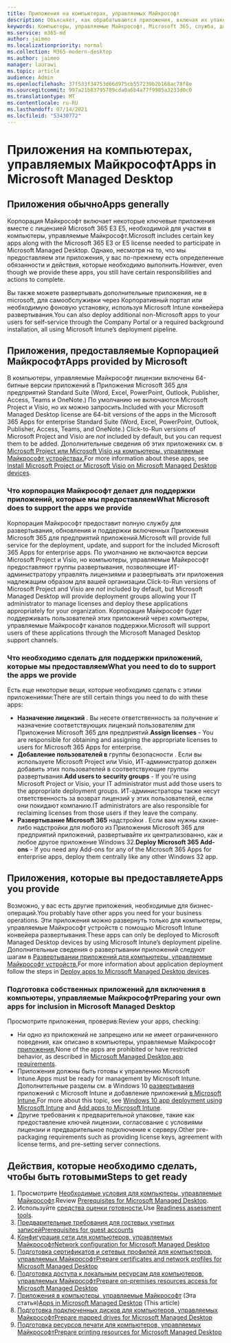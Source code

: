 ```yaml
---
title: Приложения на компьютерах, управляемых Майкрософт
description: Объясняет, как обрабатываются приложения, включая их упаковку, развертывание и поддержку.
keywords: Компьютеры, управляемые Майкрософт, Microsoft 365, служба, документация
ms.service: m365-md
author: jaimeo
ms.localizationpriority: normal
ms.collection: M365-modern-desktop
ms.author: jaimeo
manager: laurawi
ms.topic: article
audience: Admin
ms.openlocfilehash: 37f533f34753d66d975cb557239b2b168ac78f8e
ms.sourcegitcommit: 997a21b83795789cda0a6b4a77f9985a3233d0c0
ms.translationtype: MT
ms.contentlocale: ru-RU
ms.lasthandoff: 07/14/2021
ms.locfileid: "53430772"
---
```

# <a name="apps-in-microsoft-managed-desktop"></a><span data-ttu-id="16bec-104">Приложения на компьютерах, управляемых Майкрософт</span><span class="sxs-lookup"><span data-stu-id="16bec-104">Apps in Microsoft Managed Desktop</span></span>

<!--This topic is the target for 2 "Learn more" links in the Admin Portal (aka.ms/app-overview;app-package); also target for link from Online resources (aka.ms/app-overviewmmd-app-prep) do not delete.-->

<!--Applications: supported/onboard/deployment -->
 
## <a name="apps-generally"></a><span data-ttu-id="16bec-105">Приложения обычно</span><span class="sxs-lookup"><span data-stu-id="16bec-105">Apps generally</span></span>

<span data-ttu-id="16bec-106">Корпорация Майкрософт включает некоторые ключевые приложения вместе с лицензией Microsoft 365 E3 E5, необходимой для участия в компьютеры, управляемые Майкрософт.</span><span class="sxs-lookup"><span data-stu-id="16bec-106">Microsoft includes certain key apps along with the Microsoft 365 E3 or E5 license needed to participate in Microsoft Managed Desktop.</span></span> <span data-ttu-id="16bec-107">Однако, несмотря на то, что мы предоставляем эти приложения, у вас по-прежнему есть определенные обязанности и действия, которые необходимо выполнить.</span><span class="sxs-lookup"><span data-stu-id="16bec-107">However, even though we provide these apps, you still have certain responsibilities and actions to complete.</span></span>

<span data-ttu-id="16bec-108">Вы также можете развертывать дополнительные приложения, не в microsoft, для самообслуживки через Корпоративный портал или необходимую фоновую установку, используя Microsoft Intune конвейера развертывания.</span><span class="sxs-lookup"><span data-stu-id="16bec-108">You can also deploy additional non-Microsoft apps to your users for self-service through the Company Portal or a required background installation, all using Microsoft Intune’s deployment pipeline.</span></span> 

## <a name="apps-provided-by-microsoft"></a><span data-ttu-id="16bec-109">Приложения, предоставляемые Корпорацией Майкрософт</span><span class="sxs-lookup"><span data-stu-id="16bec-109">Apps provided by Microsoft</span></span>

<span data-ttu-id="16bec-110">В компьютеры, управляемые Майкрософт лицензии включены 64-битные версии приложений в Приложения Microsoft 365 для предприятий Standard Suite (Word, Excel, PowerPoint, Outlook, Publisher, Access, Teams и OneNote.) По умолчанию не включаются Microsoft Project и Visio, но  их можно запросить.</span><span class="sxs-lookup"><span data-stu-id="16bec-110">Included with your Microsoft Managed Desktop license are 64-bit versions of the apps in the Microsoft 365 Apps for enterprise Standard Suite (Word, Excel, PowerPoint, Outlook, Publisher, Access, Teams, and OneNote.) Click-to-Run versions of Microsoft Project and Visio are *not* included by default, but you can request them to be added.</span></span> <span data-ttu-id="16bec-111">Дополнительные сведения об этих приложениях см. в [Microsoft Project или Microsoft Visio на компьютеры, управляемые Майкрософт устройствах.](../get-started/project-visio.md)</span><span class="sxs-lookup"><span data-stu-id="16bec-111">For more information about these apps, see [Install Microsoft Project or Microsoft Visio on Microsoft Managed Desktop devices](../get-started/project-visio.md).</span></span>

### <a name="what-microsoft-does-to-support-the-apps-we-provide"></a><span data-ttu-id="16bec-112">Что корпорация Майкрософт делает для поддержки приложений, которые мы предоставляем</span><span class="sxs-lookup"><span data-stu-id="16bec-112">What Microsoft does to support the apps we provide</span></span>

<span data-ttu-id="16bec-113">Корпорация Майкрософт предоставит полную службу для развертывания, обновления и поддержки включенных Приложения Microsoft 365 для предприятий приложений.</span><span class="sxs-lookup"><span data-stu-id="16bec-113">Microsoft will provide full service for the deployment, update, and support for the included Microsoft 365 Apps for enterprise apps.</span></span> <span data-ttu-id="16bec-114">По умолчанию не включаются версии Microsoft Project и Visio,  но компьютеры, управляемые Майкрософт предоставляют группы развертывания, позволяющие ИТ-администратору управлять лицензиями и развертывать эти приложения надлежащим образом для вашей организации.</span><span class="sxs-lookup"><span data-stu-id="16bec-114">Click-to-Run versions of Microsoft Project and Visio are *not* included by default, but Microsoft Managed Desktop will provide deployment groups allowing your IT administrator to manage licenses and deploy these applications appropriately for your organization.</span></span> <span data-ttu-id="16bec-115">Корпорация Майкрософт будет поддерживать пользователей этих приложений через компьютеры, управляемые Майкрософт каналов поддержки.</span><span class="sxs-lookup"><span data-stu-id="16bec-115">Microsoft will support users of these applications through the Microsoft Managed Desktop support channels.</span></span>

### <a name="what-you-need-to-do-to-support-the-apps-we-provide"></a><span data-ttu-id="16bec-116">Что необходимо сделать для поддержки приложений, которые мы предоставляем</span><span class="sxs-lookup"><span data-stu-id="16bec-116">What you need to do to support the apps we provide</span></span>

<span data-ttu-id="16bec-117">Есть еще некоторые вещи, которые необходимо сделать с этими приложениями:</span><span class="sxs-lookup"><span data-stu-id="16bec-117">There are still certain things you need to do with these apps:</span></span>

- <span data-ttu-id="16bec-118">**Назначение лицензий** . Вы несете ответственность за получение и назначение соответствующих лицензий пользователям для Приложения Microsoft 365 для предприятий.</span><span class="sxs-lookup"><span data-stu-id="16bec-118">**Assign licenses** - You are responsible for obtaining and assigning the appropriate licenses to users for Microsoft 365 Apps for enterprise.</span></span>
- <span data-ttu-id="16bec-119">**Добавление пользователей в** группы безопасности . Если вы используете Microsoft Project или Visio, ИТ-администратор должен добавить этих пользователей в соответствующие группы развертывания.</span><span class="sxs-lookup"><span data-stu-id="16bec-119">**Add users to security groups** - If you're using Microsoft Project or Visio, your IT administrator must add those users to the appropriate deployment groups.</span></span> <span data-ttu-id="16bec-120">ИТ-администраторы также несут ответственность за возврат лицензий у этих пользователей, если они покидают компанию.</span><span class="sxs-lookup"><span data-stu-id="16bec-120">IT administrators are also responsible for reclaiming licenses from those users if they leave the company.</span></span>
- <span data-ttu-id="16bec-121">**Развертывание Microsoft 365** надстройки . Если вам нужны какие-либо надстройки для любого из Приложения Microsoft 365 для предприятий приложений, развертывайте их централизованно, как и любое другое приложение Windows 32.</span><span class="sxs-lookup"><span data-stu-id="16bec-121">**Deploy Microsoft 365 Add-ons** - If you need any Add-ons for any of the Microsoft 365 Apps for enterprise apps, deploy them centrally like any other Windows 32 app.</span></span> 

## <a name="apps-you-provide"></a><span data-ttu-id="16bec-122">Приложения, которые вы предоставляете</span><span class="sxs-lookup"><span data-stu-id="16bec-122">Apps you provide</span></span>

<span data-ttu-id="16bec-123">Возможно, у вас есть другие приложения, необходимые для бизнес-операций.</span><span class="sxs-lookup"><span data-stu-id="16bec-123">You probably have other apps you need for your business operations.</span></span> <span data-ttu-id="16bec-124">Эти приложения можно развернуть только для компьютеры, управляемые Майкрософт устройств с помощью Microsoft Intune конвейера развертывания.</span><span class="sxs-lookup"><span data-stu-id="16bec-124">These apps can only be deployed to Microsoft Managed Desktop devices by using Microsoft Intune’s deployment pipeline.</span></span> <span data-ttu-id="16bec-125">Дополнительные сведения о развертывании приложений следуют шагам в [Развертывании приложений для компьютеры, управляемые Майкрософт устройств.](../get-started/deploy-apps.md)</span><span class="sxs-lookup"><span data-stu-id="16bec-125">For more information about application deployment follow the steps in [Deploy apps to Microsoft Managed Desktop devices](../get-started/deploy-apps.md).</span></span>

### <a name="preparing-your-own-apps-for-inclusion-in-microsoft-managed-desktop"></a><span data-ttu-id="16bec-126">Подготовка собственных приложений для включения в компьютеры, управляемые Майкрософт</span><span class="sxs-lookup"><span data-stu-id="16bec-126">Preparing your own apps for inclusion in Microsoft Managed Desktop</span></span>
<span data-ttu-id="16bec-127">Просмотрите приложения, проверив:</span><span class="sxs-lookup"><span data-stu-id="16bec-127">Review your apps, checking:</span></span>

- <span data-ttu-id="16bec-128">Ни одно из приложений не запрещено или не имеет ограниченного поведения, как описано в компьютеры, управляемые Майкрософт [приложения.](../service-description/mmd-app-requirements.md)</span><span class="sxs-lookup"><span data-stu-id="16bec-128">None of the apps are prohibited or have restricted behavior, as described in [Microsoft Managed Desktop app requirements](../service-description/mmd-app-requirements.md).</span></span>
- <span data-ttu-id="16bec-129">Приложения должны быть готовы к управлению Microsoft Intune.</span><span class="sxs-lookup"><span data-stu-id="16bec-129">Apps must be ready for management by Microsoft Intune.</span></span> <span data-ttu-id="16bec-130">Дополнительные разделы см. в Windows 10 [развертывания](/intune/apps-windows-10-app-deploy) приложений с Microsoft Intune и добавление приложений [в Microsoft Intune.](/intune/apps-add)</span><span class="sxs-lookup"><span data-stu-id="16bec-130">For more about this topic, see [Windows 10 app deployment using Microsoft Intune](/intune/apps-windows-10-app-deploy) and [Add apps to Microsoft Intune](/intune/apps-add).</span></span>
- <span data-ttu-id="16bec-131">Другие требования к предварительной упаковке, такие как предоставление ключей лицензии, согласование с условиями лицензии и предварительное подключение к серверу.</span><span class="sxs-lookup"><span data-stu-id="16bec-131">Other pre-packaging requirements such as providing license keys, agreement with license terms, and pre-setting server connections.</span></span>

## <a name="steps-to-get-ready"></a><span data-ttu-id="16bec-132">Действия, которые необходимо сделать, чтобы быть готовыми</span><span class="sxs-lookup"><span data-stu-id="16bec-132">Steps to get ready</span></span>

1. <span data-ttu-id="16bec-133">Просмотрите [Необходимые условия для компьютеры, управляемые Майкрософт](prerequisites.md).</span><span class="sxs-lookup"><span data-stu-id="16bec-133">Review [Prerequisites for Microsoft Managed Desktop](prerequisites.md).</span></span>
2. <span data-ttu-id="16bec-134">Используйте [средства оценки готовности.](readiness-assessment-tool.md)</span><span class="sxs-lookup"><span data-stu-id="16bec-134">Use [Readiness assessment tools](readiness-assessment-tool.md).</span></span>
3. [<span data-ttu-id="16bec-135">Предварительные требования для гостевых учетных записей</span><span class="sxs-lookup"><span data-stu-id="16bec-135">Prerequisites for guest accounts</span></span>](guest-accounts.md)
4. [<span data-ttu-id="16bec-136">Конфигурация сети для компьютеров, управляемых Майкрософт</span><span class="sxs-lookup"><span data-stu-id="16bec-136">Network configuration for Microsoft Managed Desktop</span></span>](network.md)
5. [<span data-ttu-id="16bec-137">Подготовка сертификатов и сетевых профилей для компьютеров, управляемых Майкрософт</span><span class="sxs-lookup"><span data-stu-id="16bec-137">Prepare certificates and network profiles for Microsoft Managed Desktop</span></span>](certs-wifi-lan.md)
6. [<span data-ttu-id="16bec-138">Подготовка доступа к локальным ресурсам для компьютеров, управляемых Майкрософт</span><span class="sxs-lookup"><span data-stu-id="16bec-138">Prepare on-premises resources access for Microsoft Managed Desktop</span></span>](authentication.md)
7. <span data-ttu-id="16bec-139">[Приложения в компьютеры, управляемые Майкрософт](apps.md) (Эта статья)</span><span class="sxs-lookup"><span data-stu-id="16bec-139">[Apps in Microsoft Managed Desktop](apps.md) (This article)</span></span>
8. [<span data-ttu-id="16bec-140">Подготовка подключенных дисков для компьютеров, управляемых Майкрософт</span><span class="sxs-lookup"><span data-stu-id="16bec-140">Prepare mapped drives for Microsoft Managed Desktop</span></span>](mapped-drives.md)
9. [<span data-ttu-id="16bec-141">Подготовка ресурсов печати для компьютеров, управляемых Майкрософт</span><span class="sxs-lookup"><span data-stu-id="16bec-141">Prepare printing resources for Microsoft Managed Desktop</span></span>](printing.md)
